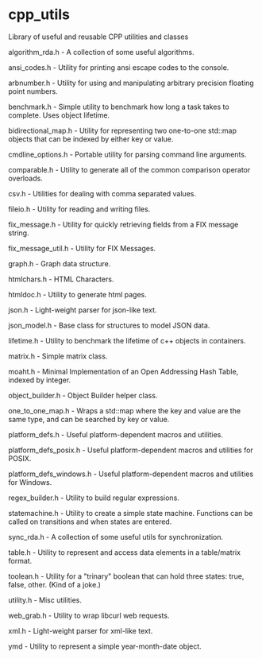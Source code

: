# cpp_utils
Library of useful and reusable CPP utilities and classes

algorithm_rda.h - A collection of some useful algorithms.

ansi_codes.h - Utility for printing ansi escape codes to the console.

arbnumber.h - Utility for using and manipulating arbitrary precision floating point numbers.

benchmark.h - Simple utility to benchmark how long a task takes to complete. Uses object lifetime.

bidirectional_map.h - Utility for representing two one-to-one std::map objects that can be indexed by either key or value.

cmdline_options.h - Portable utility for parsing command line arguments.

comparable.h - Utility to generate all of the common comparison operator overloads.

csv.h - Utilities for dealing with comma separated values.

fileio.h - Utility for reading and writing files.

fix_message.h - Utility for quickly retrieving fields from a FIX message string.

fix_message_util.h - Utility for FIX Messages.

graph.h - Graph data structure.

htmlchars.h - HTML Characters.

htmldoc.h - Utility to generate html pages.

json.h - Light-weight parser for json-like text.

json_model.h - Base class for structures to model JSON data.

lifetime.h - Utility to benchmark the lifetime of c++ objects in containers.

matrix.h - Simple matrix class.

moaht.h - Minimal Implementation of an Open Addressing Hash Table, indexed by integer.

object_builder.h - Object Builder helper class.

one_to_one_map.h - Wraps a std::map where the key and value are the same type, and can be searched by key or value.

platform_defs.h - Useful platform-dependent macros and utilities.

platform_defs_posix.h - Useful platform-dependent macros and utilities for POSIX.

platform_defs_windows.h - Useful platform-dependent macros and utilities for Windows.

regex_builder.h - Utility to build regular expressions.

statemachine.h - Utility to create a simple state machine. Functions can be called on transitions and when states are entered.

sync_rda.h - A collection of some useful utils for synchronization.

table.h - Utility to represent and access data elements in a table/matrix format.

toolean.h - Utility for a "trinary" boolean that can hold three states: true, false, other.  (Kind of a joke.)

utility.h - Misc utilities.

web_grab.h - Utility to wrap libcurl web requests.

xml.h - Light-weight parser for xml-like text.

ymd - Utility to represent a simple year-month-date object.

